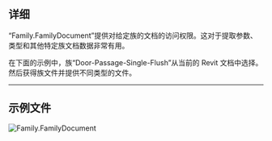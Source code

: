 ## 详细
“Family.FamilyDocument”提供对给定族的文档的访问权限。这对于提取参数、类型和其他特定族文档数据非常有用。

在下面的示例中，族“Door-Passage-Single-Flush”从当前的 Revit 文档中选择。然后获得族文件并提供不同类型的文件。
___
## 示例文件

![Family.FamilyDocument](./Revit.Elements.Family.FamilyDocument_img.jpg)
